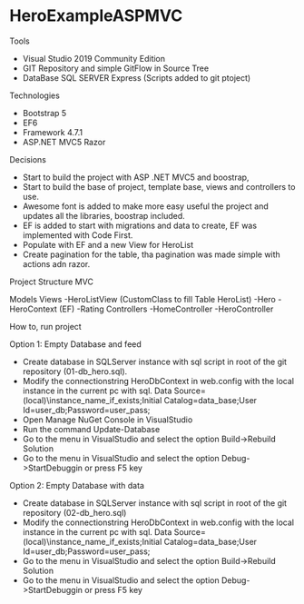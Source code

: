 # HeroExampleASPMVC

Tools
- Visual Studio 2019 Community Edition
- GIT Repository and simple GitFlow in Source Tree
- DataBase SQL SERVER Express (Scripts added to git ptoject)

Technologies
- Bootstrap 5
- EF6
- Framework 4.7.1
- ASP.NET MVC5 Razor

Decisions

- Start to build the project with ASP .NET MVC5 and boostrap, 
- Start to build the base of project, template base, views and controllers to use.
- Awesome font is added to make more easy useful the project and updates all the libraries, boostrap included.
- EF is added to start with migrations and data to create, EF was implemented with Code First.
- Populate with EF and a new View for HeroList
- Create pagination for the table, tha pagination was made simple with actions adn razor.


Project Structure MVC

Models
	Views
		-HeroListView (CustomClass to fill Table HeroList)
	-Hero
	-HeroContext (EF)
	-Rating
Controllers
	-HomeController
	-HeroController




How to, run project

Option 1: Empty Database and feed
- Create database in SQLServer instance with sql script in root of the git repository (01-db_hero.sql).
- Modify the connectionstring HeroDbContext in web.config with the local instance in the current pc with sql. 
	Data Source=(local)\instance_name_if_exists;Initial Catalog=data_base;User Id=user_db;Password=user_pass;
- Open Manage NuGet Console in VisualStudio
- Run the command Update-Database
- Go to the menu in VisualStudio and select the option Build->Rebuild Solution
- Go to the menu in VisualStudio and select the option Debug->StartDebuggin or press F5 key
 

Option 2: Empty Database with data
- Create database in SQLServer instance with sql script in root of the git repository (02-db_hero.sql)
- Modify the connectionstring HeroDbContext in web.config with the local instance in the current pc with sql. 
	Data Source=(local)\instance_name_if_exists;Initial Catalog=data_base;User Id=user_db;Password=user_pass;
- Go to the menu in VisualStudio and select the option Build->Rebuild Solution
- Go to the menu in VisualStudio and select the option Debug->StartDebuggin or press F5 key
